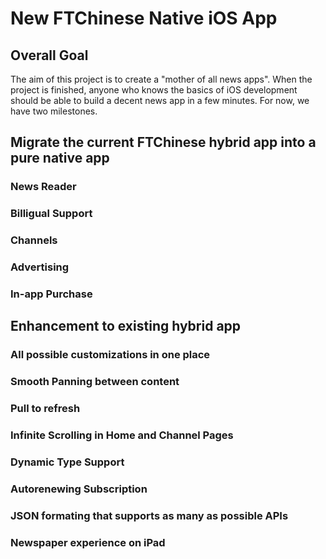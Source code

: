 # New FTChinese Native iOS App

## Overall Goal
The aim of this project is to create a "mother of all news apps". When the project is finished, anyone who knows the basics of iOS development should be able to build a decent news app in a few minutes. For now, we have two milestones. 

## Migrate the current FTChinese hybrid app into a pure native app
### News Reader
### Billigual Support
### Channels
### Advertising
### In-app Purchase

## Enhancement to existing hybrid app
### All possible customizations in one place
### Smooth Panning between content
### Pull to refresh
### Infinite Scrolling in Home and Channel Pages
### Dynamic Type Support
### Autorenewing Subscription
### JSON formating that supports as many as possible APIs
### Newspaper experience on iPad




